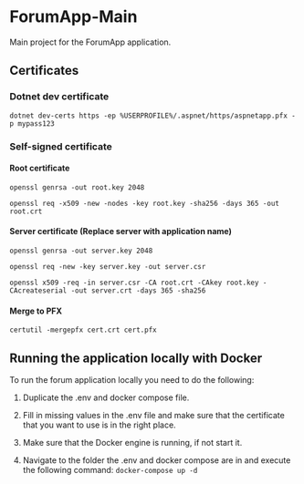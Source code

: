 # ForumApp-Main

Main project for the ForumApp application.

## Certificates

### Dotnet dev certificate

```dotnet dev-certs https -ep %USERPROFILE%/.aspnet/https/aspnetapp.pfx -p mypass123```

### Self-signed certificate

#### Root certificate

```openssl genrsa -out root.key 2048```

```openssl req -x509 -new -nodes -key root.key -sha256 -days 365 -out root.crt```

#### Server certificate (Replace server with application name)

```openssl genrsa -out server.key 2048```

```openssl req -new -key server.key -out server.csr```

```openssl x509 -req -in server.csr -CA root.crt -CAkey root.key -CAcreateserial -out server.crt -days 365 -sha256```

#### Merge to PFX

```certutil -mergepfx cert.crt cert.pfx```

## Running the application locally with Docker

To run the forum application locally you need to do the following:

1. Duplicate the .env and docker compose file.

2. Fill in missing values in the .env file and make sure that the certificate that you want to use is in the right place.

3. Make sure that the Docker engine is running, if not start it.

4. Navigate to the folder the .env and docker compose are in and execute the following command: ```docker-compose up -d```


